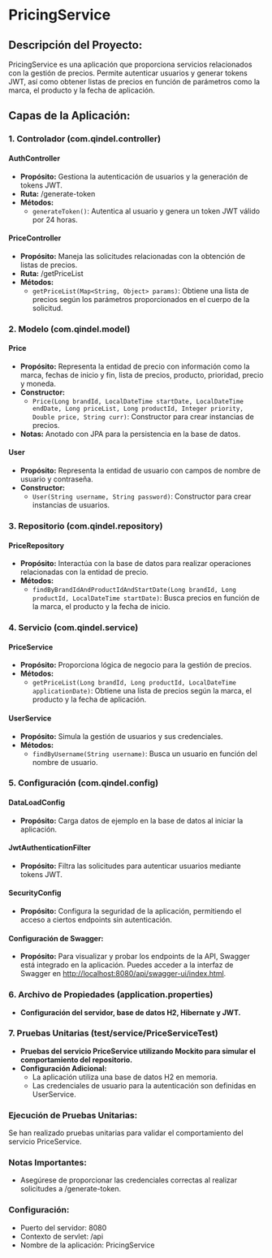 # PricingService

## Descripción del Proyecto:

PricingService es una aplicación que proporciona servicios relacionados con la gestión de precios. Permite autenticar usuarios y generar tokens JWT, así como obtener listas de precios en función de parámetros como la marca, el producto y la fecha de aplicación.

## Capas de la Aplicación:

### 1. Controlador (com.qindel.controller)

#### AuthController
- **Propósito:** Gestiona la autenticación de usuarios y la generación de tokens JWT.
- **Ruta:** /generate-token
- **Métodos:**
   - `generateToken()`: Autentica al usuario y genera un token JWT válido por 24 horas.

#### PriceController
- **Propósito:** Maneja las solicitudes relacionadas con la obtención de listas de precios.
- **Ruta:** /getPriceList
- **Métodos:**
   - `getPriceList(Map<String, Object> params)`: Obtiene una lista de precios según los parámetros proporcionados en el cuerpo de la solicitud.

### 2. Modelo (com.qindel.model)

#### Price
- **Propósito:** Representa la entidad de precio con información como la marca, fechas de inicio y fin, lista de precios, producto, prioridad, precio y moneda.
- **Constructor:**
   - `Price(Long brandId, LocalDateTime startDate, LocalDateTime endDate, Long priceList, Long productId, Integer priority, Double price, String curr)`: Constructor para crear instancias de precios.
- **Notas:** Anotado con JPA para la persistencia en la base de datos.

#### User
- **Propósito:** Representa la entidad de usuario con campos de nombre de usuario y contraseña.
- **Constructor:**
   - `User(String username, String password)`: Constructor para crear instancias de usuarios.

### 3. Repositorio (com.qindel.repository)

#### PriceRepository
- **Propósito:** Interactúa con la base de datos para realizar operaciones relacionadas con la entidad de precio.
- **Métodos:**
   - `findByBrandIdAndProductIdAndStartDate(Long brandId, Long productId, LocalDateTime startDate)`: Busca precios en función de la marca, el producto y la fecha de inicio.

### 4. Servicio (com.qindel.service)

#### PriceService
- **Propósito:** Proporciona lógica de negocio para la gestión de precios.
- **Métodos:**
   - `getPriceList(Long brandId, Long productId, LocalDateTime applicationDate)`: Obtiene una lista de precios según la marca, el producto y la fecha de aplicación.

#### UserService
- **Propósito:** Simula la gestión de usuarios y sus credenciales.
- **Métodos:**
   - `findByUsername(String username)`: Busca un usuario en función del nombre de usuario.

### 5. Configuración (com.qindel.config)

#### DataLoadConfig
- **Propósito:** Carga datos de ejemplo en la base de datos al iniciar la aplicación.

#### JwtAuthenticationFilter
- **Propósito:** Filtra las solicitudes para autenticar usuarios mediante tokens JWT.

#### SecurityConfig
- **Propósito:** Configura la seguridad de la aplicación, permitiendo el acceso a ciertos endpoints sin autenticación.

#### Configuración de Swagger:

- **Propósito:** Para visualizar y probar los endpoints de la API, Swagger está integrado en la aplicación. Puedes acceder a la interfaz de Swagger en [http://localhost:8080/api/swagger-ui/index.html](http://localhost:8080/api/swagger-ui/index.html).

### 6. Archivo de Propiedades (application.properties)

- **Configuración del servidor, base de datos H2, Hibernate y JWT.**

### 7. Pruebas Unitarias (test/service/PriceServiceTest)

- **Pruebas del servicio PriceService utilizando Mockito para simular el comportamiento del repositorio.**
- **Configuración Adicional:**
   - La aplicación utiliza una base de datos H2 en memoria.
   - Las credenciales de usuario para la autenticación son definidas en UserService.

### Ejecución de Pruebas Unitarias:

Se han realizado pruebas unitarias para validar el comportamiento del servicio PriceService.

### Notas Importantes:

- Asegúrese de proporcionar las credenciales correctas al realizar solicitudes a /generate-token.

### Configuración:

- Puerto del servidor: 8080
- Contexto de servlet: /api
- Nombre de la aplicación: PricingService

 
 

